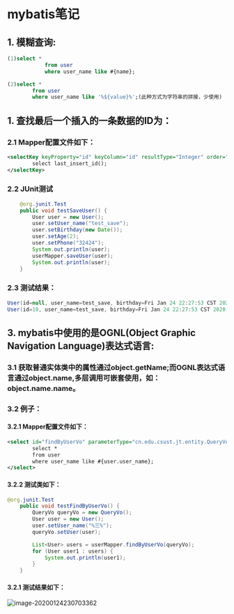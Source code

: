 #	mybatis笔记

## 1. 模糊查询:

```sql
(1)select *
        	from user
        	where user_name like #{name};

(2)select *
		from user
		where user_name like '%${value}%';(此种方式为字符串的拼接，少使用)
```

## 1. 查找最后一个插入的一条数据的ID为：

### 2.1 Mapper配置文件如下：

```xml
<selectKey keyProperty="id" keyColumn="id" resultType="Integer" order="AFTER">
   	 	select last_insert_id();
</selectKey>
```

### 2.2 JUnit测试

```java
	@org.junit.Test
	public void testSaveUser() {
    	User user = new User();
    	user.setUser_name("test_save");
    	user.setBirthday(new Date());
    	user.setAge(2);
    	user.setPhone("32424");
		System.out.println(user);
    	userMapper.saveUser(user);
    	System.out.println(user);
	}
```

### 2.3 测试结果：

``` java
User(id=null, user_name=test_save, birthday=Fri Jan 24 22:27:53 CST 2020, age=2, phone=32424)
User(id=10, user_name=test_save, birthday=Fri Jan 24 22:27:53 CST 2020, age=2, phone=32424)
```

## 3. mybatis中使用的是OGNL(Object Graphic Navigation Language)表达式语言:

### 3.1 获取普通实体类中的属性通过object.getName;而OGNL表达式语言通过object.name,多层调用可嵌套使用，如：object.name.name。

### 3.2 例子：

#### 3.2.1 Mapper配置文件如下：

```xml
<select id="findByUserVo" parameterType="cn.edu.csust.jt.entity.QueryVo" resultType="cn.edu.csust.jt.entity.User">
    	select *
    	from user
    	where user_name like #{user.user_name};
</select>
```

#### 3.2.2 测试类如下：

```java
@org.junit.Test
	public void testFindByUserVo() {
    	QueryVo queryVo = new QueryVo();
    	User user = new User();
    	user.setUser_name("%三%");
    	queryVo.setUser(user);

    	List<User> users = userMapper.findByUserVo(queryVo);
    	for (User user1 : users) {
        	System.out.println(user1);
    	}
	}
```

#### 3.2.1 测试结果如下：

![image-20200124230703362](/home/dx/桌面/其他/mybatis/images/image-20200124230703362.png)
